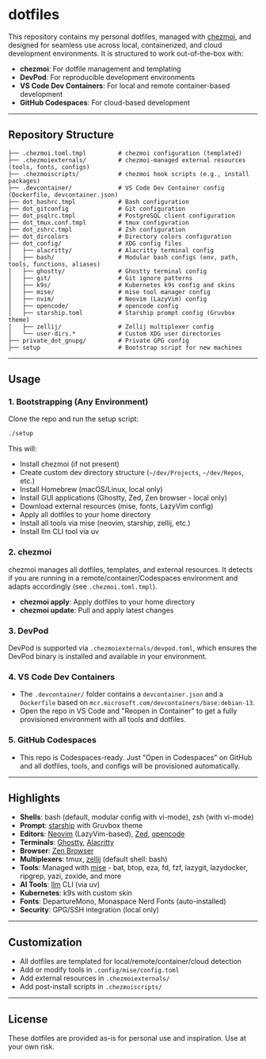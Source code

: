 # dotfiles

This repository contains my personal dotfiles, managed with [chezmoi](https://www.chezmoi.io/), and designed for seamless use across local, containerized, and cloud development environments. It is structured to work out-of-the-box with:

- **chezmoi**: For dotfile management and templating
- **DevPod**: For reproducible development environments
- **VS Code Dev Containers**: For local and remote container-based development
- **GitHub Codespaces**: For cloud-based development

---

## Repository Structure

```
├── .chezmoi.toml.tmpl         # chezmoi configuration (templated)
├── .chezmoiexternals/         # chezmoi-managed external resources (tools, fonts, configs)
├── .chezmoiscripts/           # chezmoi hook scripts (e.g., install packages)
├── .devcontainer/             # VS Code Dev Container config (Dockerfile, devcontainer.json)
├── dot_bashrc.tmpl            # Bash configuration
├── dot_gitconfig              # Git configuration
├── dot_psqlrc.tmpl            # PostgreSQL client configuration
├── dot_tmux.conf.tmpl         # tmux configuration
├── dot_zshrc.tmpl             # Zsh configuration
├── dot_dircolors              # Directory colors configuration
├── dot_config/                # XDG config files
│   ├── alacritty/             # Alacritty terminal config
│   ├── bash/                  # Modular bash configs (env, path, tools, functions, aliases)
│   ├── ghostty/               # Ghostty terminal config
│   ├── git/                   # Git ignore patterns
│   ├── k9s/                   # Kubernetes k9s config and skins
│   ├── mise/                  # mise tool manager config
│   ├── nvim/                  # Neovim (LazyVim) config
│   ├── opencode/              # opencode config
│   ├── starship.toml          # Starship prompt config (Gruvbox theme)
│   ├── zellij/                # Zellij multiplexer config
│   └── user-dirs.*            # Custom XDG user directories
├── private_dot_gnupg/         # Private GPG config
├── setup                      # Bootstrap script for new machines
```

---

## Usage

### 1. Bootstrapping (Any Environment)

Clone the repo and run the setup script:

```sh
./setup
```

This will:
- Install chezmoi (if not present)
- Create custom dev directory structure (`~/dev/Projects`, `~/dev/Repos`, etc.)
- Install Homebrew (macOS/Linux, local only)
- Install GUI applications (Ghostty, Zed, Zen browser - local only)
- Download external resources (mise, fonts, LazyVim config)
- Apply all dotfiles to your home directory
- Install all tools via mise (neovim, starship, zellij, etc.)
- Install llm CLI tool via uv

### 2. chezmoi

chezmoi manages all dotfiles, templates, and external resources. It detects if you are running in a remote/container/Codespaces environment and adapts accordingly (see `.chezmoi.toml.tmpl`).

- **chezmoi apply**: Apply dotfiles to your home directory
- **chezmoi update**: Pull and apply latest changes

### 3. DevPod

DevPod is supported via `.chezmoiexternals/devpod.toml`, which ensures the DevPod binary is installed and available in your environment.

### 4. VS Code Dev Containers

- The `.devcontainer/` folder contains a `devcontainer.json` and a `Dockerfile` based on `mcr.microsoft.com/devcontainers/base:debian-13`.
- Open the repo in VS Code and "Reopen in Container" to get a fully provisioned environment with all tools and dotfiles.

### 5. GitHub Codespaces

- This repo is Codespaces-ready. Just "Open in Codespaces" on GitHub and all dotfiles, tools, and configs will be provisioned automatically.

---

## Highlights

- **Shells**: bash (default, modular config with vi-mode), zsh (with vi-mode)
- **Prompt**: [starship](https://starship.rs/) with Gruvbox theme
- **Editors**: [Neovim](https://neovim.io/) (LazyVim-based), [Zed](https://zed.dev/), [opencode](https://github.com/jdx/opencode)
- **Terminals**: [Ghostty](https://ghostty.org/), [Alacritty](https://alacritty.org/)
- **Browser**: [Zen Browser](https://zen-browser.app/)
- **Multiplexers**: tmux, [zellij](https://zellij.dev/) (default shell: bash)
- **Tools**: Managed with [mise](https://mise.jdx.dev/) - bat, btop, eza, fd, fzf, lazygit, lazydocker, ripgrep, yazi, zoxide, and more
- **AI Tools**: [llm](https://llm.datasette.io/) CLI (via uv)
- **Kubernetes**: k9s with custom skin
- **Fonts**: DepartureMono, Monaspace Nerd Fonts (auto-installed)
- **Security**: GPG/SSH integration (local only)

---

## Customization

- All dotfiles are templated for local/remote/container/cloud detection
- Add or modify tools in `.config/mise/config.toml`
- Add external resources in `.chezmoiexternals/`
- Add post-install scripts in `.chezmoiscripts/`

---

## License

These dotfiles are provided as-is for personal use and inspiration. Use at your own risk.
